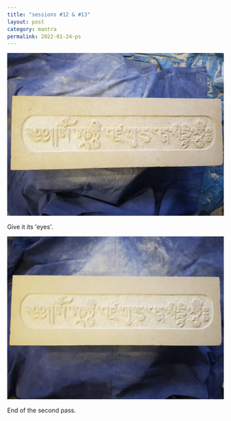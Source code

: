```yaml
---
title: "sessions #12 & #13"
layout: post
category: mantra
permalink: 2022-01-24-ps
---
```


![Padmasambhava13](/assets/images/mani/padmasambhava/ps13.jpg)  

Give it its 'eyes'.


![Padmasambhava12](/assets/images/mani/padmasambhava/ps12.jpg)  

End of the second pass.

